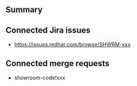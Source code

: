 ## Summary

<!-- Use prefix such as NEW, CHG. FIX for the commits -->

## Connected Jira issues

<!-- Paste links to related Jira issues. -->

* https://issues.redhat.com/browse/SHWRM-xxx

## Connected merge requests

<!-- Paste links to related MRs or remove this section. -->

* showroom-code!xxx
